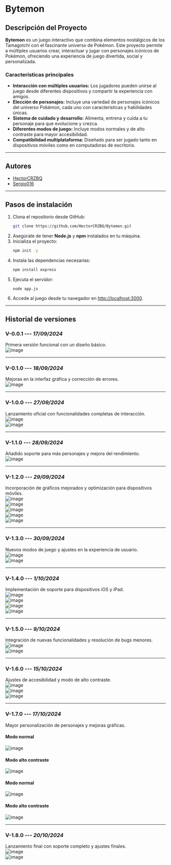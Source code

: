 # Bytemon

## **Descripción del Proyecto**

**Bytemon** es un juego interactivo que combina elementos nostálgicos de los Tamagotchi con el fascinante universo de Pokémon. Este proyecto permite a múltiples usuarios crear, interactuar y jugar con personajes icónicos de Pokémon, ofreciendo una experiencia de juego divertida, social y personalizada.

### **Características principales**
- **Interacción con múltiples usuarios:** Los jugadores pueden unirse al juego desde diferentes dispositivos y compartir la experiencia con amigos.
- **Elección de personajes:** Incluye una variedad de personajes icónicos del universo Pokémon, cada uno con características y habilidades únicas.
- **Sistema de cuidado y desarrollo:** Alimenta, entrena y cuida a tu personaje para que evolucione y crezca.
- **Diferentes modos de juego:** Incluye modos normales y de alto contraste para mayor accesibilidad.
- **Compatibilidad multiplataforma:** Diseñado para ser jugado tanto en dispositivos móviles como en computadoras de escritorio.

---

## **Autores**
- [HectorCRZBQ](https://github.com/HectorCRZBQ)
- [Sergio016](https://github.com/Sergio016)

---

## **Pasos de instalación**

1. Clona el repositorio desde GitHub:
   ```bash
   git clone https://github.com/HectorCRZBQ/Bytemon.git
   ```
2. Asegúrate de tener **Node.js** y **npm** instalados en tu máquina.
3. Inicializa el proyecto:
   ```bash
   npm init -y
   ```
4. Instala las dependencias necesarias:
   ```bash
   npm install express
   ```
5. Ejecuta el servidor:
   ```bash
   node app.js
   ```
6. Accede al juego desde tu navegador en [http://localhost:3000](http://localhost:3000).

---

## **Historial de versiones**

### **V-0.0.1** --- *17/09/2024*
Primera versión funcional con un diseño básico.  
![image](https://github.com/user-attachments/assets/12583302-e602-4e30-ae15-7ce01ed1e1db)

---

### **V-0.1.0** --- *18/09/2024*
Mejoras en la interfaz gráfica y corrección de errores.  
![image](https://github.com/user-attachments/assets/b8a749e2-2c6b-4896-9f20-485bf0f869be)

---

### **V-1.0.0** --- *27/09/2024*
Lanzamiento oficial con funcionalidades completas de interacción.  
![image](https://github.com/user-attachments/assets/44f0f9cc-8d5c-447a-9cd9-d68297f72aa3)  
![image](https://github.com/user-attachments/assets/4b04940c-3087-4eab-b3c7-539aa329a93b)

---

### **V-1.1.0** --- *28/09/2024*
Añadido soporte para más personajes y mejora del rendimiento.  
![image](https://github.com/user-attachments/assets/dc0ebc81-f0eb-4e4a-b206-93521d717065)

---

### **V-1.2.0** --- *29/09/2024*
Incorporación de gráficos mejorados y optimización para dispositivos móviles.  
![image](https://github.com/user-attachments/assets/6df6ff16-e9c7-4e72-a841-2925606ac360)  
![image](https://github.com/user-attachments/assets/c14b177d-8aea-47c4-9b19-bae510043a7e)  
![image](https://github.com/user-attachments/assets/93cc57da-627c-4718-bbc0-6cf02d9e4ffc)  
![image](https://github.com/user-attachments/assets/947ea122-ed0a-4f65-9fb2-8b66104b1b9c)  
![image](https://github.com/user-attachments/assets/ec84be95-9e04-4276-83a8-1c01572e01cc)

---

### **V-1.3.0** --- *30/09/2024*
Nuevos modos de juego y ajustes en la experiencia de usuario.  
![image](https://github.com/user-attachments/assets/5f94d4fa-b616-437a-9f1e-0c8152cb2c16)  
![image](https://github.com/user-attachments/assets/9e28c5a3-7304-4e50-934a-740a7f57f044)

---

### **V-1.4.0** --- *1/10/2024*
Implementación de soporte para dispositivos iOS y iPad.  
![image](https://github.com/user-attachments/assets/1beae698-89d8-414b-b2e4-5411074b0248)  
![image](https://github.com/user-attachments/assets/999f5a55-c75f-4681-a736-ea9374677730)  
![image](https://github.com/user-attachments/assets/7e5d1874-5fb4-4265-a6eb-6e4a7a0df0f4)  
![image](https://github.com/user-attachments/assets/c82c91d7-09ce-470d-9693-639f0201a24c)

---

### **V-1.5.0** --- *9/10/2024*
Integración de nuevas funcionalidades y resolución de bugs menores.  
![image](https://github.com/user-attachments/assets/d61e8f06-101d-482c-bcbe-cbeb91e14937)  
![image](https://github.com/user-attachments/assets/5a5787d3-0997-4907-830e-f453bdb7cf5c)

---

### **V-1.6.0** --- *15/10/2024*
Ajustes de accesibilidad y modo de alto contraste.  
![image](https://github.com/user-attachments/assets/95ad3a5b-2d46-4704-ad91-1ae33e162f0c)  
![image](https://github.com/user-attachments/assets/6d9de33b-86ab-4c2e-8e50-6d78e313994b)  
![image](https://github.com/user-attachments/assets/f1458fc8-1e9b-40e5-a47b-3b361ddbba23)

---

### **V-1.7.0** --- *17/10/2024*
Mayor personalización de personajes y mejoras gráficas.  
#### Modo normal  
![image](https://github.com/user-attachments/assets/dc0e268c-ff04-4e98-b6ea-7efbbfa6c94b)  
#### Modo alto contraste  
![image](https://github.com/user-attachments/assets/236c8316-1a7a-408c-85bd-5d7125c55369)  
#### Modo normal  
![image](https://github.com/user-attachments/assets/b8d5c079-e593-4438-8358-f3753c48ce0f)  
#### Modo alto contraste  
![image](https://github.com/user-attachments/assets/f209ac45-a640-4bd0-b095-91bf23a1f0f2)

---

### **V-1.8.0** --- *20/10/2024*
Lanzamiento final con soporte completo y ajustes finales.  
![image](https://github.com/user-attachments/assets/c25be6b8-5c7d-4857-8d5d-a22a09a9b244)  
![image](https://github.com/user-attachments/assets/20707074-63c8-4854-8bb7-254f55d31217)
